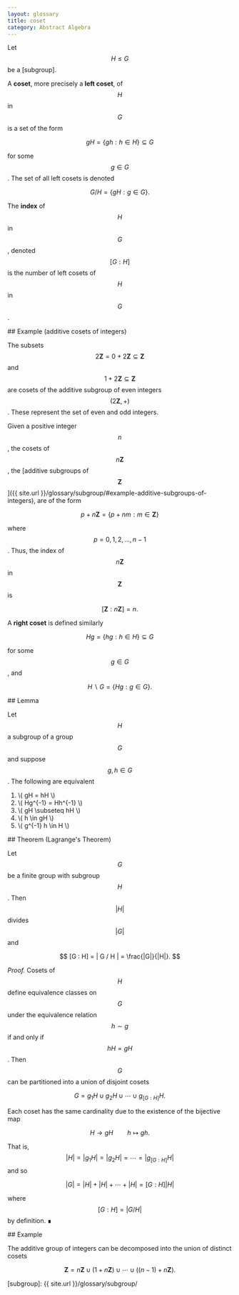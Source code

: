 ```yaml
---
layout: glossary
title: coset
category: Abstract Algebra
---
```


Let $$ H \leq G $$ be a [subgroup].

A **coset**, more precisely a **left coset**, of $$ H $$ in $$ G $$ is a set of the form

$$ gH = \{ gh : h \in H \} \subseteq G $$

for some $$ g \in G $$. The set of all left cosets is denoted

$$ G/H = \{ gH : g \in G \}. $$

The **index** of $$ H $$ in $$ G $$, denoted $$ [G : H] $$ is the number of left cosets of $$ H $$ in $$ G $$.

<div markdown="1" class="box">
## Example (additive cosets of integers)

The subsets $$ 2\mathbf{Z} = 0 + 2\mathbf{Z} \subseteq \mathbf{Z} $$ and $$ 1 + 2\mathbf{Z} \subseteq \mathbf{Z} $$ are cosets of the additive subgroup of even integers $$ (2\mathbf{Z}, +) $$. These represent the set of even and odd integers.

Given a positive integer $$ n $$, the cosets of $$ n \mathbf{Z} $$, the [additive subgroups of $$ \mathbf{Z} $$]({{ site.url }}/glossary/subgroup/#example-additive-subgroups-of-integers), are of the form

$$ p + n\mathbf{Z} = \{ p + nm : m \in \mathbf{Z} \} $$

where $$ p = 0, 1, 2, \ldots, n - 1 $$. Thus, the index of $$ n\mathbf{Z} $$ in $$ \mathbf{Z} $$ is

$$ [\mathbf{Z} : n\mathbf{Z}] = n. $$

</div>

A **right coset** is defined similarly

$$ Hg = \{ hg : h \in H \} \subseteq G $$

for some $$ g \in G $$, and

$$ H\backslash G = \{ Hg : g \in G \}. $$


<div class="box green" markdown=1>
## Lemma

Let $$ H $$ a subgroup of a group $$ G $$ and suppose $$ g, h \in G $$. The following are equivalent

1. \\( gH = hH \\)
2. \\( Hg^{-1} = Hh^{-1} \\)
3. \\( gH \subseteq hH \\)
4. \\( h \in gH \\)
5. \\( g^{-1} h \in H \\)

</div>

<div class="box red" markdown="1">
## Theorem (Lagrange's Theorem)

Let $$ G $$ be a finite group with subgroup $$ H $$. Then $$ \vert H \vert $$ divides $$ \vert G \vert $$ and

$$ [G : H] = | G / H | = \frac{|G|}{|H|}. $$

</div>

_Proof._ Cosets of $$ H $$ define equivalence classes on $$ G $$ under the equivalence relation $$ h \sim g $$ if and only if $$ hH = gH $$. Then $$ G $$ can be partitioned into a union of disjoint cosets

$$ G = g_1H \cup g_2H \cup \cdots \cup g_{[G : H]}H. $$

Each coset has the same cardinality due to the existence of the bijective map

$$ H \longrightarrow g H \qquad h \longmapsto g h. $$

That is, $$ \vert H \vert = \vert g_1H \vert = \vert g_2H \vert = \cdots = \vert g_{[G : H]}H \vert $$ and so

$$ |G| = |H| + |H| + \cdots + |H| = [G : H] |H| $$

where $$ [G : H] = \vert G / H \vert $$ by definition. ∎

<div markdown="1" class="box">
## Example

The additive group of integers can be decomposed into the union of distinct cosets

$$ \mathbf{Z} = n\mathbf{Z} \cup (1 + n\mathbf{Z}) \cup \cdots \cup \bigl( (n - 1) + n\mathbf{Z} \bigr). $$

</div>

[subgroup]: {{ site.url }}/glossary/subgroup/
